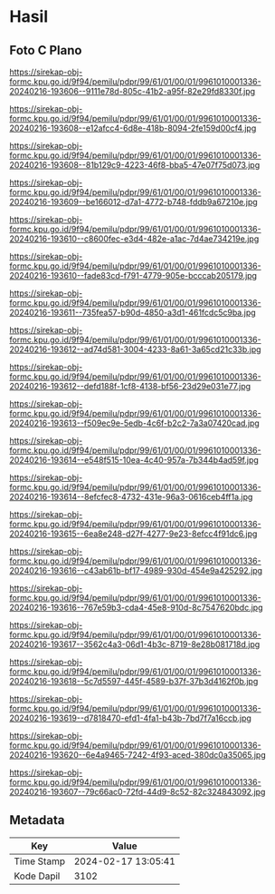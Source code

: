 # Hasil

## Foto C Plano

https://sirekap-obj-formc.kpu.go.id/9f94/pemilu/pdpr/99/61/01/00/01/9961010001336-20240216-193606--9111e78d-805c-41b2-a95f-82e29fd8330f.jpg

https://sirekap-obj-formc.kpu.go.id/9f94/pemilu/pdpr/99/61/01/00/01/9961010001336-20240216-193608--e12afcc4-6d8e-418b-8094-2fe159d00cf4.jpg

https://sirekap-obj-formc.kpu.go.id/9f94/pemilu/pdpr/99/61/01/00/01/9961010001336-20240216-193608--81b129c9-4223-46f8-bba5-47e07f75d073.jpg

https://sirekap-obj-formc.kpu.go.id/9f94/pemilu/pdpr/99/61/01/00/01/9961010001336-20240216-193609--be166012-d7a1-4772-b748-fddb9a67210e.jpg

https://sirekap-obj-formc.kpu.go.id/9f94/pemilu/pdpr/99/61/01/00/01/9961010001336-20240216-193610--c8600fec-e3d4-482e-a1ac-7d4ae734219e.jpg

https://sirekap-obj-formc.kpu.go.id/9f94/pemilu/pdpr/99/61/01/00/01/9961010001336-20240216-193610--fade83cd-f791-4779-905e-bcccab205179.jpg

https://sirekap-obj-formc.kpu.go.id/9f94/pemilu/pdpr/99/61/01/00/01/9961010001336-20240216-193611--735fea57-b90d-4850-a3d1-461fcdc5c9ba.jpg

https://sirekap-obj-formc.kpu.go.id/9f94/pemilu/pdpr/99/61/01/00/01/9961010001336-20240216-193612--ad74d581-3004-4233-8a61-3a65cd21c33b.jpg

https://sirekap-obj-formc.kpu.go.id/9f94/pemilu/pdpr/99/61/01/00/01/9961010001336-20240216-193612--defd188f-1cf8-4138-bf56-23d29e031e77.jpg

https://sirekap-obj-formc.kpu.go.id/9f94/pemilu/pdpr/99/61/01/00/01/9961010001336-20240216-193613--f509ec9e-5edb-4c6f-b2c2-7a3a07420cad.jpg

https://sirekap-obj-formc.kpu.go.id/9f94/pemilu/pdpr/99/61/01/00/01/9961010001336-20240216-193614--e548f515-10ea-4c40-957a-7b344b4ad59f.jpg

https://sirekap-obj-formc.kpu.go.id/9f94/pemilu/pdpr/99/61/01/00/01/9961010001336-20240216-193614--8efcfec8-4732-431e-96a3-0616ceb4ff1a.jpg

https://sirekap-obj-formc.kpu.go.id/9f94/pemilu/pdpr/99/61/01/00/01/9961010001336-20240216-193615--6ea8e248-d27f-4277-9e23-8efcc4f91dc6.jpg

https://sirekap-obj-formc.kpu.go.id/9f94/pemilu/pdpr/99/61/01/00/01/9961010001336-20240216-193616--c43ab61b-bf17-4989-930d-454e9a425292.jpg

https://sirekap-obj-formc.kpu.go.id/9f94/pemilu/pdpr/99/61/01/00/01/9961010001336-20240216-193616--767e59b3-cda4-45e8-910d-8c7547620bdc.jpg

https://sirekap-obj-formc.kpu.go.id/9f94/pemilu/pdpr/99/61/01/00/01/9961010001336-20240216-193617--3562c4a3-06d1-4b3c-8719-8e28b081718d.jpg

https://sirekap-obj-formc.kpu.go.id/9f94/pemilu/pdpr/99/61/01/00/01/9961010001336-20240216-193618--5c7d5597-445f-4589-b37f-37b3d4162f0b.jpg

https://sirekap-obj-formc.kpu.go.id/9f94/pemilu/pdpr/99/61/01/00/01/9961010001336-20240216-193619--d7818470-efd1-4fa1-b43b-7bd7f7a16ccb.jpg

https://sirekap-obj-formc.kpu.go.id/9f94/pemilu/pdpr/99/61/01/00/01/9961010001336-20240216-193620--6e4a9465-7242-4f93-aced-380dc0a35065.jpg

https://sirekap-obj-formc.kpu.go.id/9f94/pemilu/pdpr/99/61/01/00/01/9961010001336-20240216-193607--79c66ac0-72fd-44d9-8c52-82c324843092.jpg


## Metadata

| Key        | Value               |
| ---------- | ------------------- |
| Time Stamp | 2024-02-17 13:05:41 |
| Kode Dapil | 3102                |




